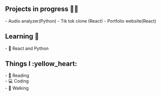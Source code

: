 <h2>Projects in progress 👨‍💻 </h2>
- Audio analyzer(Python)
- Tik tok clone (React)
- Portfolio website(React)


<h2> Learning 🌱  </h2>
- 🔭 React and Python

<h2> Things I :yellow_heart: </h2>
- 📘  Reading
<br>
- 💻  Coding
<br>
- 🚶   Walking
